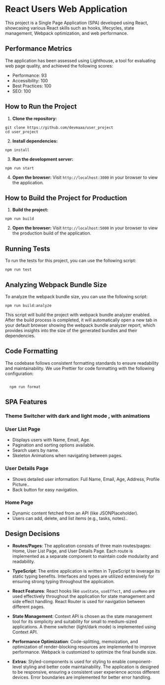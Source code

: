 # React Users Web Application

This project is a Single Page Application (SPA) developed using React, showcasing various React skills such as hooks, lifecycles, state management, Webpack optimization, and web performance.

## Performance Metrics

The application has been assessed using Lighthouse, a tool for evaluating web page quality, and achieved the following scores:

- Performance: 93
- Accessibility: 100
- Best Practices: 100
- SEO: 100

## How to Run the Project

1. **Clone the repository:**

```
git clone https://github.com/devmaaa/user_project
cd user_project
   ```

2. **Install dependencies:**

```
npm install
```

3. **Run the development server:**

```
npm run start
```

4. **Open the browser:**
   Visit `http://localhost:3000` in your browser to view the application.

## How to Build the Project for Production

1. **Build the project:**

```
npm run build
```

2. **Open the browser:**
   Visit `http://localhost:5000` in your browser to view the production build of the application.

## Running Tests

To run the tests for this project, you can use the following script:

```
npm run test
```

## Analyzing Webpack Bundle Size

To analyze the webpack bundle size, you can use the following script:

```
npm run build:analyze
```

This script will build the project with webpack bundle analyzer enabled. After the build process is completed, it will automatically open a new tab in your default browser showing the webpack bundle analyzer report, which provides insights into the size of the generated bundles and their dependencies.

## Code Formatting

The codebase follows consistent formatting standards to ensure readability and maintainability. We use Prettier for code formatting with the following configuration:

```

  npm run format

```

## SPA Features

### Theme Switcher with dark and light mode , with animations

### User List Page

- Displays users with Name, Email, Age.
- Pagination and sorting options available.
- Search users by name.
- Skeleton Animations when navigating between pages.

### User Details Page

- Shows detailed user information: Full Name, Email, Age, Address, Profile Picture..
- Back button for easy navigation.

### Home Page

- Dynamic content fetched from an API (like JSONPlaceholder).
- Users can add, delete, and list items (e.g., tasks, notes)..

## Design Decisions

- **Routes/Pages**: The application consists of three main routes/pages: Home, User List Page, and User Details Page. Each route is implemented as a separate component to maintain code modularity and readability.

- **TypeScript**: The entire application is written in TypeScript to leverage its static typing benefits. Interfaces and types are utilized extensively for ensuring strong typing throughout the application.

- **React Features**: React hooks like `useState`, `useEffect`, and `useMemo` are used effectively throughout the application for state management and side effect handling. React Router is used for navigation between different pages.

- **State Management**: Context API is chosen as the state management tool for its simplicity and suitability for small to medium-sized applications. A theme switcher (light/dark mode) is implemented using Context API.

- **Performance Optimization**: Code-splitting, memoization, and optimization of render-blocking resources are implemented to improve performance. Webpack is customized to optimize the final bundle size.

- **Extras**: Styled-components is used for styling to enable component-level styling and better code maintainability. The application is designed to be responsive, ensuring a consistent user experience across different devices. Error boundaries are implemented for better error handling.
